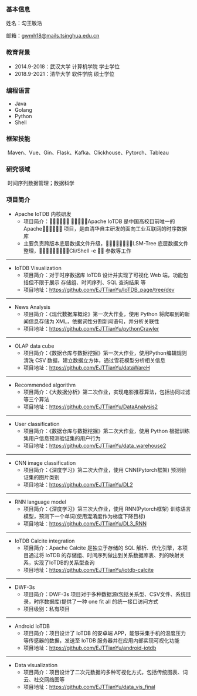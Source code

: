 ### 基本信息

姓名：勾王敏浩

邮箱：gwmh18@mails.tsinghua.edu.cn

### 教育背景

- 2014.9-2018：武汉大学 计算机学院    学士学位
- 2018.9-2021：清华大学 软件学院        硕士学位

### 编程语言

-  Java
-  Golang
- Python
- Shell

### 框架技能

​	Maven、Vue、Gin、Flask、Kafka、Clickhouse、Pytorch、Tableau

### 研究领域

​	时间序列数据管理；数据科学

### 项目简介

- Apache IoTDB 内核研发
  - 项目简介：􏰣􏰫􏰉􏰍􏰃􏰜 􏰬􏰎􏰭􏰮􏰯Apache IoTDB 是中国高校目前唯一的 Apache􏰣􏰫􏰉􏰍􏰃􏰜 项目，是由清华自主研发的面向工业互联网的时序数据库
  - 主要负责跨版本底层数据文件升级，􏰢􏰱􏰛􏰔􏰭􏰞􏰜􏰜LSM-Tree 底层数据文件整理，􏰩􏰋􏰊􏰲􏰱􏰃􏰜􏰋􏰋Cli/Shell -e 􏰔􏰜 参数等工作

------

- IoTDB Visualization
  - 项目简介：对于时序数据库 IoTDB 设计并实现了可视化 Web 端，功能包括但不限于展示 存储组、时间序列、SQL 查询结果 等
  - 项目地址：https://github.com/EJTTianYu/IoTDB_page/tree/dev

---

- News Analysis
  - 项目简介：《现代数据库概论》第一次大作业，使用 Python 将爬取到的新闻信息存储为 XML，依据词性分割新闻语句，并分析关联性
  - 项目地址：https://github.com/EJTTianYu/pythonCrawler

---

- OLAP data cube
  - 项目简介：《数据仓库与数据挖掘》第一次大作业，使用Python编辑规则清洗 CSV 数据，建立数据立方体，通过雪花模型分析相关信息
  - 项目地址：https://github.com/EJTTianYu/dataWareH

---

- Recommended algorithm
  - 项目简介：《大数据分析》第二次作业，实现电影推荐算法，包括协同过滤等三个算法
  - 项目地址：https://github.com/EJTTianYu/DataAnalysis2

---

- User classification
  - 项目简介：《数据仓库与数据挖掘》第二次大作业，使用 Python 根据训练集用户信息预测验证集的用户行为
  - 项目地址：https://github.com/EJTTianYu/data_warehouse2

---

- CNN image classification
  - 项目简介：《深度学习》第二次大作业，使用 CNN(Pytorch框架) 预测验证集的图片类别
  - 项目地址：https://github.com/EJTTianYu/DL2

---

- RNN language model
  - 项目简介：《深度学习》第三次大作业，使用 RNN(Pytorch框架) 训练语言模型，预测下一个单词(使用混淆度作为梯度下降目标)
  - 项目地址：https://github.com/EJTTianYu/DL3_RNN

---

- IoTDB Calcite integration
  - 项目简介：Apache Calcite 是独立于存储的 SQL 解析、优化引擎，本项目通过将 IoTDB 的存储组、时间序列做出到关系数据库表、列的映射关系，实现了IoTDB的关系型查询
  - 项目地址：https://github.com/EJTTianYu/iotdb-calcite

---

- DWF-3s
  - 项目简介：DWF-3s 项目对于多种数据源(包括关系型、CSV文件、系统目录，时序数据库)提供了一种 one fit all 的统一接口访问方式
  - 项目级别：私有项目

---

- Android IoTDB
  - 项目简介：项目设计了 IoTDB 的安卓端 APP，能够采集手机的温度压力等传感器的数据，发送至 IoTDB 服务器并在应用内部实现可视化功能
  - 项目地址：https://github.com/EJTTianYu/android-iotdb

---

- Data visualization
  - 项目简介：项目设计了二次元数据的多种可视化方式，包括传统图表、词云、社交网络图等
  - 项目地址：https://github.com/EJTTianYu/data_vis_final



